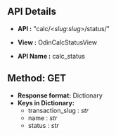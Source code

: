 ## API Details
* __API :__ "calc/<*slug:slug*>/status/"

* __View :__ OdinCalcStatusView

* __API Name :__ calc_status

## Method: GET


* __Response format:__ Dictionary
* __Keys in Dictionary:__
  * transaction_slug : *str*
  * name : *str*
  * status : *str*
  
